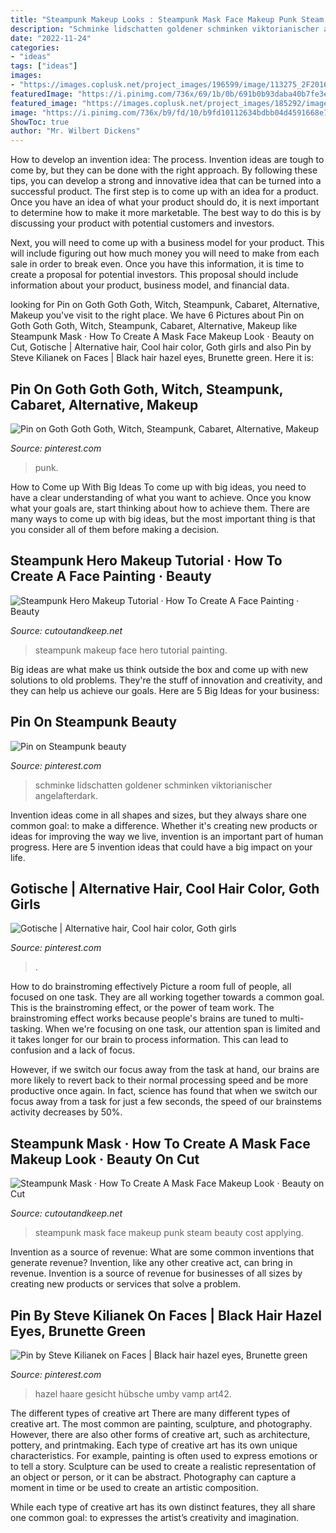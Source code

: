 ```yaml
---
title: "Steampunk Makeup Looks : Steampunk Mask Face Makeup Punk Steam Beauty Cost Applying"
description: "Schminke lidschatten goldener schminken viktorianischer angelafterdark"
date: "2022-11-24"
categories:
- "ideas"
tags: ["ideas"]
images:
- "https://images.coplusk.net/project_images/196599/image/113275_2F2016-02-03-204338-DSC_0386.jpg"
featuredImage: "https://i.pinimg.com/736x/69/1b/0b/691b0b93daba40b7fe3e836a3677dec0.jpg"
featured_image: "https://images.coplusk.net/project_images/185292/image/107567_2F2015-02-28-105735-Steampunk%2Bhero%2Bmakeup%2Btutorial%2Bserenaloserlikeme%2Blindsey%2Bstirling%2Btrucco%2Bcarnevale%2Bhalloween%2B%2B_284_29.jpg"
image: "https://i.pinimg.com/736x/b9/fd/10/b9fd10112634bdbb04d4591668e732ca--alternative-hair-blue-hair.jpg"
ShowToc: true
author: "Mr. Wilbert Dickens"
---
```



How to develop an invention idea: The process.
Invention ideas are tough to come by, but they can be done with the right approach. By following these tips, you can develop a strong and innovative idea that can be turned into a successful product.
The first step is to come up with an idea for a product. Once you have an idea of what your product should do, it is next important to determine how to make it more marketable. The best way to do this is by discussing your product with potential customers and investors.

Next, you will need to come up with a business model for your product. This will include figuring out how much money you will need to make from each sale in order to break even. Once you have this information, it is time to create a proposal for potential investors. This proposal should include information about your product, business model, and financial data.

	

		
looking for Pin on Goth Goth Goth, Witch, Steampunk, Cabaret, Alternative, Makeup you've visit to the right place. We have 6 Pictures about Pin on Goth Goth Goth, Witch, Steampunk, Cabaret, Alternative, Makeup like Steampunk Mask · How To Create A Mask Face Makeup Look · Beauty on Cut, Gotische | Alternative hair, Cool hair color, Goth girls and also Pin by Steve Kilianek on Faces | Black hair hazel eyes, Brunette green. Here it is:
		
    
## Pin On Goth Goth Goth, Witch, Steampunk, Cabaret, Alternative, Makeup

<img loading=lazy src="https://i.pinimg.com/736x/91/82/62/918262b978c5d70c47f24d85dc8e143f.jpg" onerror="this.onerror=null;this.src='https://tse2.mm.bing.net/th?id=OIP.PLKSrBNYwr11QyOPCCiY2gHaKI&amp;pid=15.1';" alt="Pin on Goth Goth Goth, Witch, Steampunk, Cabaret, Alternative, Makeup">

_Source: pinterest.com_

>punk. 

	

How to Come up With Big Ideas
To come up with big ideas, you need to have a clear understanding of what you want to achieve. Once you know what your goals are, start thinking about how to achieve them. There are many ways to come up with big ideas, but the most important thing is that you consider all of them before making a decision.

    
## Steampunk Hero Makeup Tutorial · How To Create A Face Painting · Beauty

<img loading=lazy src="https://images.coplusk.net/project_images/185292/image/107567_2F2015-02-28-105735-Steampunk%2Bhero%2Bmakeup%2Btutorial%2Bserenaloserlikeme%2Blindsey%2Bstirling%2Btrucco%2Bcarnevale%2Bhalloween%2B%2B_284_29.jpg" onerror="this.onerror=null;this.src='https://tse3.mm.bing.net/th?id=OIP.zkHAgMW-Akv8R3Wwsk1KVgHaJ6&amp;pid=15.1';" alt="Steampunk Hero Makeup Tutorial · How To Create A Face Painting · Beauty">

_Source: cutoutandkeep.net_

>steampunk makeup face hero tutorial painting. 

	

Big ideas are what make us think outside the box and come up with new solutions to old problems. They're the stuff of innovation and creativity, and they can help us achieve our goals. Here are 5 Big Ideas for your business: 

    
## Pin On Steampunk Beauty

<img loading=lazy src="https://i.pinimg.com/originals/0f/36/e7/0f36e79df8464025377004865d232ad4.jpg" onerror="this.onerror=null;this.src='https://tse2.mm.bing.net/th?id=OIP._20nwsiTR54JHTSZxtCQlgHaLF&amp;pid=15.1';" alt="Pin on Steampunk beauty">

_Source: pinterest.com_

>schminke lidschatten goldener schminken viktorianischer angelafterdark. 

	

Invention ideas come in all shapes and sizes, but they always share one common goal: to make a difference. Whether it's creating new products or ideas for improving the way we live, invention is an important part of human progress. Here are 5 invention ideas that could have a big impact on your life.

    
## Gotische | Alternative Hair, Cool Hair Color, Goth Girls

<img loading=lazy src="https://i.pinimg.com/736x/b9/fd/10/b9fd10112634bdbb04d4591668e732ca--alternative-hair-blue-hair.jpg" onerror="this.onerror=null;this.src='https://tse1.mm.bing.net/th?id=OIP.6Gh4zmc6GvutLFg6zZg6ywHaLH&amp;pid=15.1';" alt="Gotische | Alternative hair, Cool hair color, Goth girls">

_Source: pinterest.com_

>. 

	

How to do brainstroming effectively
Picture a room full of people, all focused on one task. They are all working together towards a common goal. This is the brainstroming effect, or the power of team work.
The brainstroming effect works because people's brains are tuned to multi-tasking. When we're focusing on one task, our attention span is limited and it takes longer for our brain to process information. This can lead to confusion and a lack of focus.

However, if we switch our focus away from the task at hand, our brains are more likely to revert back to their normal processing speed and be more productive once again. In fact, science has found that when we switch our focus away from a task for just a few seconds, the speed of our brainstems activity decreases by 50%.

    
## Steampunk Mask · How To Create A Mask Face Makeup Look · Beauty On Cut

<img loading=lazy src="https://images.coplusk.net/project_images/196599/image/113275_2F2016-02-03-204338-DSC_0386.jpg" onerror="this.onerror=null;this.src='https://tse2.mm.bing.net/th?id=OIP.-FjhU3UiwpdN415nrRaZOAHaFZ&amp;pid=15.1';" alt="Steampunk Mask · How To Create A Mask Face Makeup Look · Beauty on Cut">

_Source: cutoutandkeep.net_

>steampunk mask face makeup punk steam beauty cost applying. 

	

Invention as a source of revenue: What are some common inventions that generate revenue?
Invention, like any other creative act, can bring in revenue. Invention is a source of revenue for businesses of all sizes by creating new products or services that solve a problem.

    
## Pin By Steve Kilianek On Faces | Black Hair Hazel Eyes, Brunette Green

<img loading=lazy src="https://i.pinimg.com/736x/69/1b/0b/691b0b93daba40b7fe3e836a3677dec0.jpg" onerror="this.onerror=null;this.src='https://tse2.mm.bing.net/th?id=OIP.H3V3qR705CtvS1gzKXZvOQHaNL&amp;pid=15.1';" alt="Pin by Steve Kilianek on Faces | Black hair hazel eyes, Brunette green">

_Source: pinterest.com_

>hazel haare gesicht hübsche umby vamp art42. 

	

The different types of creative art
There are many different types of creative art. The most common are painting, sculpture, and photography. However, there are also other forms of creative art, such as architecture, pottery, and printmaking.
Each type of creative art has its own unique characteristics. For example, painting is often used to express emotions or to tell a story. Sculpture can be used to create a realistic representation of an object or person, or it can be abstract. Photography can capture a moment in time or be used to create an artistic composition.

While each type of creative art has its own distinct features, they all share one common goal: to expresses the artist’s creativity and imagination.

